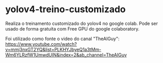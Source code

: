 # yolov4-treino-customizado
Realiza o treinamento customizado do yolov4 no google colab. Pode ser usado de forma gratuita com Free GPU do google colaboratory.

Foi utilizado como fonte o video do canal "TheAIGuy":
https://www.youtube.com/watch?v=mmj3nxGT2YQ&list=PLKHYJbyeQ1a3tMm-Wm6YLRzfW1UmwdUIN&index=2&ab_channel=TheAIGuy

